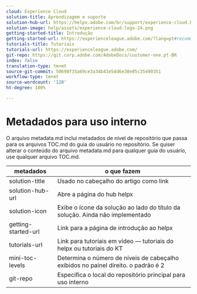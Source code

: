 ```yaml
---
cloud: Experience Cloud
solution-title: Aprendizagem e suporte
solution-hub-url: https://helpx.adobe.com/br/support/experience-cloud.html
solution-image: help/assets/experience-cloud-logo-24.png
getting-started-title: Introdução
getting-started-url: https://experienceleague.adobe.com/?lang=pt#recommended/solutions/analytics
tutorials-title: Tutoriais
tutorials-url: https://experienceleague.adobe.com/
git-repo: https://git.corp.adobe.com/AdobeDocs/customer-one.pt-BR
index: false
translation-type: tm+mt
source-git-commit: 50698f35a69ce3a34b41e54d6e38e05c35490351
workflow-type: tm+mt
source-wordcount: '128'
ht-degree: 100%

---
```



# Metadados para uso interno

O arquivo metadata.md inclui metadados de nível de repositório que passa para os arquivos TOC.md do guia do usuário no repositório. Se quiser alterar o conteúdo do arquivo metadata.md para qualquer guia do usuário, use qualquer arquivo TOC.md.

| metadados | o que fazem |
|--- |--- |
| solution-title | Usado no cabeçalho do artigo como link |
| solution-hub-url | Abre a página do hub helpx |
| solution-icon | Exibe o ícone da solução ao lado do título da solução. Ainda não implementado |
| getting-started-url | Link para a página de introdução ao helpx |
| tutorials-url | Link para tutoriais em vídeo — tutoriais do helpx ou tutoriais do KT |
| mini-toc-levels | Determina o número de níveis de cabeçalho exibidos no painel direito. o padrão é 2 |
| git-repo | Especifica o local do repositório principal para uso interno |
